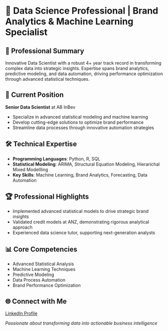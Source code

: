 # 👋 Data Science Professional | Brand Analytics & Machine Learning Specialist
 
## 🚀 Professional Summary
Innovative Data Scientist with a robust 4+ year track record in transforming complex data into strategic insights. Expertise spans brand analytics, predictive modeling, and data automation, driving performance optimization through advanced statistical techniques.

## 💼 Current Position
**Senior Data Scientist** at AB InBev
- Specialize in advanced statistical modeling and machine learning
- Develop cutting-edge solutions to optimize brand performance
- Streamline data processes through innovative automation strategies

## 🛠 Technical Expertise
- **Programming Languages**: Python, R, SQL
- **Statistical Modeling**: ARIMA, Structural Equation Modeling, Hierarichal Mixed Modellling
- **Key Skills**: Machine Learning, Brand Analytics, Forecasting, Data Automation

## 🏆 Professional Highlights
- Implemented advanced statistical models to drive strategic brand insights
- Validated credit models at ANZ, demonstrating rigorous analytical approach
- Experienced data science tutor, supporting next-generation analysts

## 📊 Core Competencies
- Advanced Statistical Analysis
- Machine Learning Techniques
- Predictive Modeling
- Data Process Automation
- Brand Performance Optimization

## 🌐 Connect with Me
[LinkedIn Profile]([your-linkedin-url](https://www.linkedin.com/in/hitesh-yadav-826758149/))


*Passionate about transforming data into actionable business intelligence*
